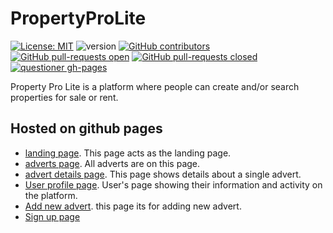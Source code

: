 # PropertyProLite
[![License: MIT](https://img.shields.io/badge/License-MIT-yellow.svg)](https://github.com/b0nbon1/PropertyProLite/blob/gh-pages/LICENSE) ![version](https://img.shields.io/badge/version-1.0-blue.svg) [![GitHub contributors](https://img.shields.io/github/contributors/b0nbon1/PropertyProLite.svg)](https://github.com/b0nbon1/PropertyProLite/graphs/contributors) [![GitHub pull-requests open](https://img.shields.io/github/issues-pr/b0nbon1/PropertyProLite.svg)](https://github.com/b0nbon1/PropertyProLite/issues) [![GitHub pull-requests closed](https://img.shields.io/github/issues-pr-closed/b0nbon1/PropertyProLite.svg)](https://github.com/b0nbon1/PropertyProLite/pulls?q=is%3Apr+is%3Aclosed) [![questioner gh-pages](https://img.shields.io/website-up-down-green-red/http/shields.io.svg)](https://b0nbon1.github.io/PropertyProLite/)

Property Pro Lite is a platform where people can create and/or search properties for sale or rent.

## Hosted on github pages

* [landing page](https://b0nbon1.github.io/PropertyProLite/). This page acts as the landing page.
* [adverts page](https://b0nbon1.github.io/PropertyProLite/home/). All adverts are on this page.
* [advert details page](https://b0nbon1.github.io/PropertyProLite/advert). This page shows details about a single advert.
* [User profile page](https://b0nbon1.github.io/PropertyProLite/account). User's page showing their information and activity on the platform.
* [Add new advert](https://b0nbon1.github.io/PropertyProLite/post). this page its for adding new advert.
* [Sign up page](https://b0nbon1.github.io/PropertyProLite/register)
